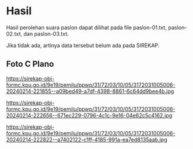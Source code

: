 # Hasil

Hasil perolehan suara paslon dapat dilihat pada file paslon-01.txt, paslon-02.txt, dan paslon-03.txt.

Jika tidak ada, artinya data tersebut belum ada pada SIREKAP.

## Foto C Plano

https://sirekap-obj-formc.kpu.go.id/9e19/pemilu/ppwp/31/72/03/10/05/3172031005006-20240214-221855--a09bed49-a7df-4398-8861-6c64dd9bee4b.jpg

https://sirekap-obj-formc.kpu.go.id/9e19/pemilu/ppwp/31/72/03/10/05/3172031005006-20240214-222656--671ec229-0796-4c1c-9e16-04e62c5c4162.jpg

https://sirekap-obj-formc.kpu.go.id/9e19/pemilu/ppwp/31/72/03/10/05/3172031005006-20240214-222822--a7402122-c1ff-4185-991a-ea7ed8135aab.jpg
